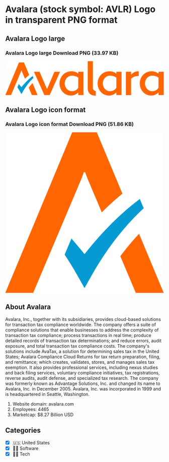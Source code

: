 # Avalara (stock symbol: AVLR) Logo in transparent PNG format

## Avalara Logo large

### Avalara Logo large Download PNG (33.97 KB)

![Avalara Logo large Download PNG (33.97 KB)](/img/orig/AVLR_BIG-96edfc7d.png)

## Avalara Logo icon format

### Avalara Logo icon format Download PNG (51.86 KB)

![Avalara Logo icon format Download PNG (51.86 KB)](/img/orig/AVLR-c064b900.png)

## About Avalara

Avalara, Inc., together with its subsidiaries, provides cloud-based solutions for transaction tax compliance worldwide. The company offers a suite of compliance solutions that enable businesses to address the complexity of transaction tax compliance; process transactions in real time; produce detailed records of transaction tax determinations; and reduce errors, audit exposure, and total transaction tax compliance costs. The company's solutions include AvaTax, a solution for determining sales tax in the United States; Avalara Compliance Cloud Returns for tax return preparation, filing, and remittance; which creates, validates, stores, and manages sales tax exemption. It also provides professional services, including nexus studies and back filing services, voluntary compliance initiatives, tax registrations, reverse audits, audit defense, and specialized tax research. The company was formerly known as Advantage Solutions, Inc. and changed its name to Avalara, Inc. in December 2005. Avalara, Inc. was incorporated in 1999 and is headquartered in Seattle, Washington.

1. Website domain: avalara.com
2. Employees: 4465
3. Marketcap: $8.27 Billion USD


## Categories
- [x] 🇺🇸 United States
- [x] 👨‍💻 Software
- [x] 👩‍💻 Tech
